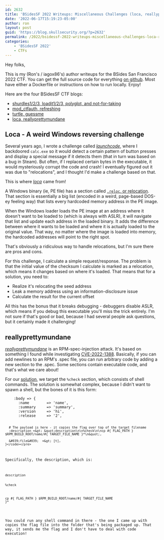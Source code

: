 ```yaml
---
id: 2632
title: 'BSidesSF 2022 Writeups: Miscellaneous Challenges (loca, reallyprettymundane)'
date: '2022-06-17T15:19:23-05:00'
author: ron
layout: post
guid: 'https://blog.skullsecurity.org/?p=2632'
permalink: /2022/bsidessf-2022-writeups-miscellaneous-challenges-loca-reallyprettymundane
categories:
    - 'BSidesSF 2022'
    - CTFs
---
```


<p>Hey folks,</p>
<p>This is my (Ron's / iagox86's) author writeups for the BSides San Francisco 2022 CTF. You can get the full source code for everything <a href="https://github.com/bsidessf/ctf-2022-release">on github</a>. Most have either a Dockerfile or instructions on how to run locally. Enjoy!</p>
<!--more-->
<p>Here are the four BSidesSF CTF blogs:</p>
<ul>
<li><a href="https://blog.skullsecurity.org/2022/bsidessf-2022-writeups-tutorial-challenges-shurdles-loadit-polyglot-nft">shurdles1/2/3, loadit1/2/3, polyglot, and not-for-taking</a></li>
<li><a href="https://blog.skullsecurity.org/2022/bsidessf-2022-writeups-apache-challenges-mod_ctfauth-refresh">mod_ctfauth, refreshing</a></li>
<li><a href="https://blog.skullsecurity.org/2022/bsidessf-2022-writeups-game-y-challenges-turtle-guessme">turtle, guessme</a></li>
<li><a href="https://blog.skullsecurity.org/2022/bsidessf-2022-writeups-miscellaneous-challenges-loca-reallyprettymundane">loca, reallyprettymundane</a></li>
</ul>
<h2>Loca - A weird Windows reversing challenge</h2>
<p>Several years ago, I wrote a challenge called <a href="https://blog.skullsecurity.org/2019/in-bsidessf-ctf-calc-exe-exploits-you-author-writeup-of-launchcode"><em>launchcode</em></a>, where I backdoored <code>calc.exe</code> so it would detect a certain pattern of button presses and display a special message if it detects them (that in turn was based on a bug in Steam). But often, if I replaced certain bytes in the executable, it would mysteriously corrupt the code and crash! I eventually figured out it was due to &quot;relocations&quot;, and I thought I'd make a challenge based on that.</p>
<p>This is where <em><a href="https://github.com/BSidesSF/ctf-2022-release/tree/main/loca">loca</a></em> came from!</p>
<p>A Windows binary (ie, PE file) has a section called <a href="https://docs.microsoft.com/en-us/windows/win32/debug/pe-format#the-reloc-section-image-only"><code>.reloc</code>, or relocation</a>. That section is essentially a big list (encoded in a weird, page-based DOS-ey feeling way) that lists every hardcoded memory address in the PE image.</p>
<p>When the Windows loader loads the PE image at an address where it doesn't want to be loaded to (which is always with ASLR), it will navigate that list and update each address in the loaded binary. It adds the difference between where it wants to be loaded and where it is actually loaded to the original value. That way, no matter where the image is loaded into memory, the hardcoded addresses will point to the right spot.</p>
<p>That's obviously a ridiculous way to handle relocations, but I'm sure there are pros and cons.</p>
<p>For this challenge, I calculate a simple request/response. The problem  is that the initial value of the checksum I calculate is marked as a relocation, which means it changes based on where it's loaded. That means that for a solution, you need to:</p>
<ul>
<li>Realize it's relocating the seed address</li>
<li>Leak a memory address using an information-disclosure issue</li>
<li>Calculate the result for the current offset</li>
</ul>
<p>All this has the bonus that it breaks debugging - debuggers disable ASLR, which means if you debug this executable you'll miss the trick entirely. I'm not sure if that's good or bad, because I had several people ask questions, but it certainly made it challenging!</p>
<h2>reallyprettymundane</h2>
<p><em><a href="https://github.com/BSidesSF/ctf-2022-release/tree/main/reallyprettymundane">reallyprettymundane</a></em> is an RPM-spec-injection attack. It's based on something I found while investigating <a href="https://attackerkb.com/topics/SN5WCzYO7W/cve-2022-1388/rapid7-analysis">CVE-2022-1388</a>. Basically, if you can add newlines to an RPM's .spec file, you can run arbitrary code by adding a new section to the .spec. Some sections contain executable code, and that's what we care about!</p>
<p>For our <a href="https://github.com/BSidesSF/ctf-2022-release/blob/main/reallyprettymundane/solution/solve.rb">solution</a>, we target the <code>%check</code> section, which consists of shell commands. The solution is somewhat complex, because I didn't want to spawn a shell, but the bones of it is this form:</p>
<pre><code>    :body =&gt; {
      :name        =&gt; &#039;name&#039;,
      :summary     =&gt; &#039;summary&#039;,
      :version     =&gt; &#039;hi&#039;,
      :release     =&gt; &#039;2&#039;,

      # The payload is here - it copies the flag over top of the target filename
      :description =&gt; &quot;description\n\n%check\n\ncp #{ FLAG_PATH } $RPM_BUILD_ROOT/name/#{ TARGET_FILE_NAME }*\n&quot;,

      &#039;file&#039;  =&gt; [t],
    }</code></pre>
<p>Specifically, the description, which is:</p>
<pre><code>description

%check

cp #{ FLAG_PATH } $RPM_BUILD_ROOT/name/#{ TARGET_FILE_NAME }*</code></pre>
<p>You could run any shell command in there - the one I came up with copies the flag file into the folder that's being packaged up. That way, it sends me the flag and I don't have to deal with code execution!</p>